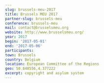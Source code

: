 ```yaml
---
slug: brussels-meu-2017
title: Brussels MEU 2017
partner-slug: brussels-meu
conference: brussels-meu
mail: contact@brusselsmeu.org
website: http://www.brusselsmeu.org/
year: 2017
begin: '2017-05-01'
end: '2017-05-06'
participants:
town: Brussels
country: Belgium
location: European Committee of the Regions
geo: 50.840556,4.377222
excerpt: copyright and asylum system
---
```

